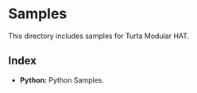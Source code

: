 # Samples
This directory includes samples for Turta Modular HAT.

## Index
* __Python:__ Python Samples.
